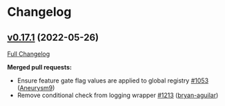 # Changelog

## [v0.17.1](https://github.com/aws-observability/aws-otel-collector/tree/v0.17.1) (2022-05-26)

[Full Changelog](https://github.com/aws-observability/aws-otel-collector/compare/v0.17.0...v0.17.1)

**Merged pull requests:**

- Ensure feature gate flag values are applied to global registry [\#1053](https://github.com/aws-observability/aws-otel-collector/pull/1053) ([Aneurysm9](https://github.com/Aneurysm9))
- Remove conditional check from logging wrapper [\#1213](https://github.com/aws-observability/aws-otel-collector/pull/1213) ([bryan-aguilar](https://github.com/bryan-aguilar))
